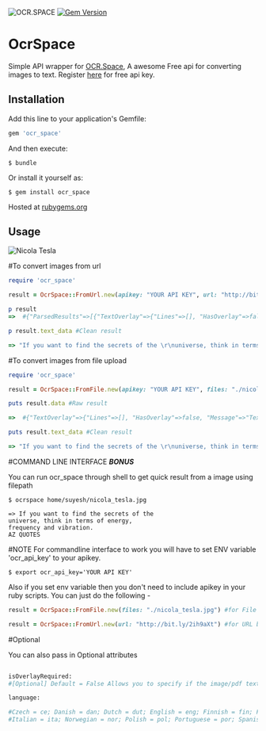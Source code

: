 ![OCR.SPACE](https://ocr.space/Content/Images/ocr.space.logo.png)
[![Gem Version](https://badge.fury.io/rb/ocr_space.svg)](https://badge.fury.io/rb/ocr_space)

# OcrSpace

Simple API wrapper for [OCR.Space](https://ocr.space), A awesome Free api for converting images to text. Register [here](http://space.us11.list-manage1.com/subscribe?u=ce17e59f5b68a2fd3542801fd&id=252aee70a1) for free api key.


## Installation

Add this line to your application's Gemfile:

```ruby
gem 'ocr_space'
```

And then execute:

    $ bundle

Or install it yourself as:

    $ gem install ocr_space

Hosted at [rubygems.org](https://rubygems.org/gems/ocr_space)

## Usage

![Nicola Tesla](http://bit.ly/2ih9aXt)

#To convert images from url

```ruby
require 'ocr_space'

result = OcrSpace::FromUrl.new(apikey: "YOUR API KEY", url: "http://bit.ly/2ih9aXt")

p result
=>  #{"ParsedResults"=>[{"TextOverlay"=>{"Lines"=>[], "HasOverlay"=>false, "Message"=>"Text overlay is not provided as it is not requested"}, "FileParseExitCode"=>1, "ParsedText"=>"If you want to find the secrets of the \r\nuniverse, think in terms of energy, \r\nfrequency and vibration. \r\nAZ QUOTES \r\n", "ErrorMessage"=>"", "ErrorDetails"=>""}], "OCRExitCode"=>1, "IsErroredOnProcessing"=>false, "ErrorMessage"=>nil, "ErrorDetails"=>nil, "ProcessingTimeInMilliseconds"=>"316"}

p result.text_data #Clean result

=> "If you want to find the secrets of the \r\nuniverse, think in terms of energy, \r\nfrequency and vibration. \r\nAZ QUOTES \r\n"
```

#To convert images from file upload

```ruby
require 'ocr_space'

result = OcrSpace::FromFile.new(apikey: "YOUR API KEY", files: "./nicola_tesla.jpg")

puts result.data #Raw result

=>  #{"TextOverlay"=>{"Lines"=>[], "HasOverlay"=>false, "Message"=>"Text overlay is not provided as it is not requested"}, "FileParseExitCode"=>1, "ParsedText"=>"If you want to find the secrets of the \r\nuniverse, think in terms of energy, \r\nfrequency and vibration. \r\nAZ QUOTES \r\n", "ErrorMessage"=>"", "ErrorDetails"=>""}

puts result.text_data #Clean result

=> "If you want to find the secrets of the \r\nuniverse, think in terms of energy, \r\nfrequency and vibration. \r\nAZ QUOTES \r\n"

```

#COMMAND LINE INTERFACE ***BONUS***

You can run ocr_space through shell to get quick result from a image using filepath

```
$ ocrspace home/suyesh/nicola_tesla.jpg

=> If you want to find the secrets of the
universe, think in terms of energy,
frequency and vibration.
AZ QUOTES

```
#NOTE
For commandline interface to work you will have to set ENV variable 'ocr_api_key' to your apikey.

```
$ export ocr_api_key='YOUR API KEY'
```
Also if you set env variable then you don't need to include apikey in your ruby scripts. You can just do the following -

```ruby
result = OcrSpace::FromFile.new(files: "./nicola_tesla.jpg") #for File based

result = OcrSpace::FromUrl.new(url: "http://bit.ly/2ih9aXt") #for URL based

```

#Optional

You can also pass in Optional attributes

```ruby

isOverlayRequired:
#[Optional] Default = False Allows you to specify if the image/pdf text overlay is required. Overlay could be #used to show the text over the image

language:

#Czech = ce; Danish = dan; Dutch = dut; English = eng; Finnish = fin; French = fre; German = ger;Hungarian=hun;
#Italian = ita; Norwegian = nor; Polish = pol; Portuguese = por; Spanish = spa; Swedish = swe; #ChineseSimplified = chs; Greek = gre; Japanese = jpn; Russian = rus; Turkish = tur; ChineseTraditional = cht; #Korean = kor
```
